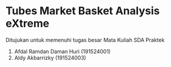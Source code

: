 # Tubes Market Basket Analysis eXtreme
Ditujukan untuk memenuhi tugas besar Mata Kuliah SDA Praktek
1. Afdal Ramdan Daman Huri (191524001)
2. Aldy Akbarrizky (191524003)
